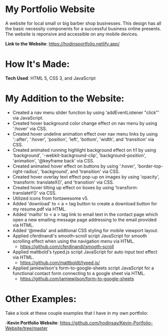 # My Portfolio Website

A website for local small or big barber shop businesses. This design has all the basic necessity components for a successful business online presents. The website is reponsive and accessible on any mobile devices. 

**Link to the Website**: https://hodinsportfolio.netlify.app/

# How It's Made: 

**Tech Used**: HTML 5, CSS 3, and JavaScript

# My Addition to the Website:

- Created a nav menu slider function by using 'addEventListener "click"' via JavaScript.
- Created hover background color change effect on nav menu by using ':hover' via CSS.
- Created hover undeline animation effect over nav menu links by using '::after', ':hover', 'position', 'left', 'bottom', 'width', and 'transition' via CSS.
- Created animated running highlight background effect on h1 by using 'background', '-webkit-background-clip', 'background-position', 'animation', '@keyframe back' via CSS.
- Created animated hover effect on buttons by using ':hover', 'border-top-right-radius', 'background', and 'transition' via CSS.
- Created hover overlay text effect pop-up on images by using 'opacity', 'transform: translateX()', and 'transition' via CSS. 
- Created hover tilting up effect on boxes by using 'transform: translateY()' via CSS.
- Utilized icons from fontawesome v5.
- Added 'download' to < a > tag button to create a download button for my resume.pdf via HTML.
- Added 'mailto' to < a > tag link to email text in the contact page which open a new emailing message page addressing to the email provided via HTML. 
- Added '@media' and addtional CSS styling for mobile viewport layout.
- Applied cferdinandi's smooth-scroll script JavaScript for smooth scrolling effect when using the navigation menu via HTML.
  - https://github.com/cferdinandi/smooth-scroll
- Applied mattbold's typed.js script JavaScript for auto input text effect via HTML.
  - https://github.com/mattboldt/typed.js/
- Applied jamiewilson's form-to-google-sheets script JavaScript for a functional contact form connecting to a google sheet via HTML.
  - https://github.com/jamiewilson/form-to-google-sheets

# Other Examples: 

Take a look at these couple examples that I have in my own portfolio:

-**Kevin Portfolio Website**: https://github.com/hodinsay/Kevin-Portfolio-Website/tree/master
